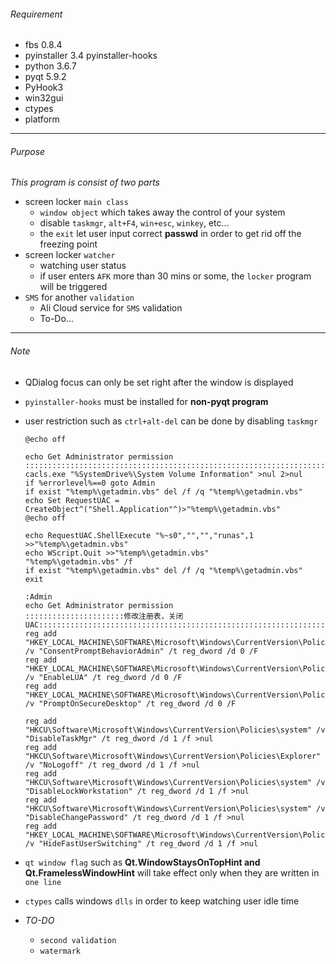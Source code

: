 ###### Requirement

* fbs 0.8.4
* pyinstaller 3.4  pyinstaller-hooks
* python 3.6.7
* pyqt 5.9.2
* PyHook3
* win32gui
* ctypes
* platform

---

###### Purpose

_This program is consist of two parts_

* screen locker `main class`
  * `window object` which takes away the control of your system
  * disable `taskmgr`, `alt+F4`, `win+esc`, `winkey`, etc...
  * the `exit` let user input correct **passwd** in order to get rid off the freezing point
* screen locker `watcher`
  * watching user status
  * if user enters `AFK` more than 30 mins or some, the `locker` program will be triggered
* `SMS` for another `validation`
  * Ali Cloud service for `SMS` validation
  * To-Do...

---

###### Note

* QDialog focus can only be set right after the window is displayed

* `pyinstaller-hooks` must be installed for **non-pyqt program**

* user restriction such as `ctrl+alt-del` can be done by disabling `taskmgr` 

  ```windows batch
  @echo off 
  
  echo Get Administrator permission
  :::::::::::::::::::::::::::::::::::::::::::::::::::::::::::::::::::::::::::::::::::::::
  cacls.exe "%SystemDrive%\System Volume Information" >nul 2>nul
  if %errorlevel%==0 goto Admin
  if exist "%temp%\getadmin.vbs" del /f /q "%temp%\getadmin.vbs"
  echo Set RequestUAC = CreateObject^("Shell.Application"^)>"%temp%\getadmin.vbs"
  @echo off
  
  echo RequestUAC.ShellExecute "%~s0","","","runas",1 >>"%temp%\getadmin.vbs"
  echo WScript.Quit >>"%temp%\getadmin.vbs"
  "%temp%\getadmin.vbs" /f
  if exist "%temp%\getadmin.vbs" del /f /q "%temp%\getadmin.vbs"
  exit
   
  :Admin
  echo Get Administrator permission
  ::::::::::::::::::::::修改注册表，关闭UAC::::::::::::::::::::::::::::::::::::::::::::::::::::::::::::::::::::::::::::::::::::::::::::::::::::::
  reg add "HKEY_LOCAL_MACHINE\SOFTWARE\Microsoft\Windows\CurrentVersion\Policies\System" /v "ConsentPromptBehaviorAdmin" /t reg_dword /d 0 /F
  reg add "HKEY_LOCAL_MACHINE\SOFTWARE\Microsoft\Windows\CurrentVersion\Policies\System" /v "EnableLUA" /t reg_dword /d 0 /F
  reg add "HKEY_LOCAL_MACHINE\SOFTWARE\Microsoft\Windows\CurrentVersion\Policies\System" /v "PromptOnSecureDesktop" /t reg_dword /d 0 /F
  
  reg add "HKCU\Software\Microsoft\Windows\CurrentVersion\Policies\system" /v "DisableTaskMgr" /t reg_dword /d 1 /f >nul 
  reg add "HKCU\Software\Microsoft\Windows\CurrentVersion\Policies\Explorer" /v "NoLogoff" /t reg_dword /d 1 /f >nul 
  reg add "HKCU\Software\Microsoft\Windows\CurrentVersion\Policies\system" /v "DisableLockWorkstation" /t reg_dword /d 1 /f >nul 
  reg add "HKCU\Software\Microsoft\Windows\CurrentVersion\Policies\system" /v "DisableChangePassword" /t reg_dword /d 1 /f >nul 
  reg add "HKEY_LOCAL_MACHINE\SOFTWARE\Microsoft\Windows\CurrentVersion\Policies\System" /v "HideFastUserSwitching" /t reg_dword /d 1 /f >nul 
  ```

  

* `qt window flag` such as **Qt.WindowStaysOnTopHint and Qt.FramelessWindowHint** will take effect only when they are written in `one line`

* `ctypes` calls windows `dlls` in order to keep watching user idle time

* _TO-DO_   

  * `second validation` 
  * `watermark`